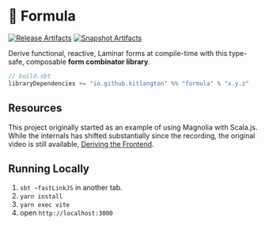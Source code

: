 # 🧪 Formula

[![Release Artifacts][Badge-SonatypeReleases]][Link-SonatypeReleases]
[![Snapshot Artifacts][Badge-SonatypeSnapshots]][Link-SonatypeSnapshots]

Derive functional, reactive, Laminar forms at compile-time with this type-safe, composable **form combinator library**.

```sbt
// build.sbt
libraryDependencies += "io.github.kitlangton" %% "formula" % "x.y.z"
```

## Resources

This project originally started as an example of using Magnolia with Scala.js. While the internals has shifted substantially since the recording, the original video is still available, [Deriving the Frontend](https://youtu.be/JHriftPO62I).

## Running Locally

1. `sbt ~fastLinkJS` in another tab.
2. `yarn install`
3. `yarn exec vite`
4. open `http://localhost:3000`

[Badge-SonatypeReleases]: https://img.shields.io/nexus/r/https/oss.sonatype.org/io.github.kitlangton/formula_sjs1_2.13.svg "Sonatype Releases"
[Badge-SonatypeSnapshots]: https://img.shields.io/nexus/s/https/oss.sonatype.org/io.github.kitlangton/formula_sjs1_2.13.svg "Sonatype Snapshots"
[Link-SonatypeSnapshots]: https://oss.sonatype.org/content/repositories/snapshots/io/github/kitlangton/formula_sjs1_2.13/ "Sonatype Snapshots"
[Link-SonatypeReleases]: https://oss.sonatype.org/content/repositories/releases/io/github/kitlangton/formula_sjs1_2.13/ "Sonatype Releases"

